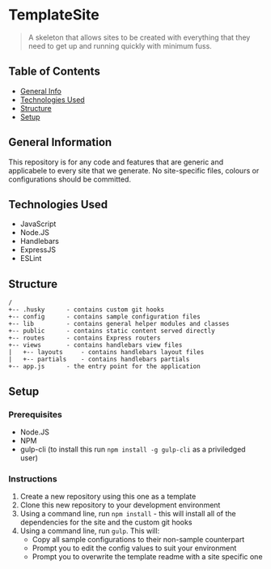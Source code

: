 # TemplateSite
> A skeleton that allows sites to be created with everything that they need to get up and running quickly with minimum fuss.

## Table of Contents
- [General Info](#general-information)
- [Technologies Used](#technologies-used)
- [Structure](#structure)
- [Setup](#setup)

## General Information
This repository is for any code and features that are generic and applicabele to every site that we generate.
No site-specific files, colours or configurations should be committed.

## Technologies Used
- JavaScript
- Node.JS
- Handlebars
- ExpressJS
- ESLint

## Structure
```
/
+-- .husky		- contains custom git hooks
+-- config		- contains sample configuration files
+-- lib			- contains general helper modules and classes
+-- public		- contains static content served directly
+-- routes		- contains Express routers
+-- views		- contains handlebars view files
|   +-- layouts		- contains handlebars layout files
|   +-- partials	- contains handlebars partials
+-- app.js		- the entry point for the application
```

## Setup
### Prerequisites
- Node.JS
- NPM
- gulp-cli (to install this run `npm install -g gulp-cli` as a priviledged user)

### Instructions
1. Create a new repository using this one as a template
2. Clone this new repository to your development environment
3. Using a command line, run `npm install` - this will install all of the dependencies for the site and the custom git hooks
4. Using a command line, run `gulp`. This will:
   - Copy all sample configurations to their non-sample counterpart
   - Prompt you to edit the config values to suit your environment
   - Prompt you to overwrite the template readme with a site specific one
